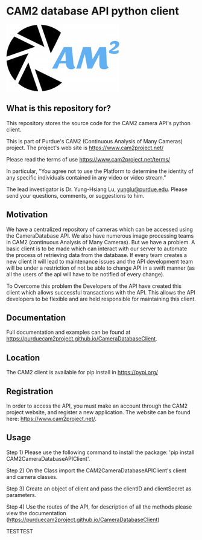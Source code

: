 # CAM2 database API python client 
![image](CAM2_logo.jpg)
## What is this repository for?
This repository stores the source code for the CAM2 camera API's python client.

This is part of Purdue's CAM2 (Continuous Analysis of Many Cameras) project. The project's web site is https://www.cam2project.net/

Please read the terms of use https://www.cam2project.net/terms/

In particular, "You agree not to use the Platform to determine the identity of any specific individuals contained in any video or video stream."

The lead investigator is Dr. Yung-Hsiang Lu, yunglu@purdue.edu. Please send your questions, comments, or suggestions to him.

## Motivation
We have a centralized repository of cameras which can be accessed using the CameraDatabase API. We also have numerous image processing teams in CAM2 (continuous Analysis of Many Cameras). But we have a problem. 
A basic client is to be made which can interact with our server to automate the process of retrieving data from the database. If every team creates a new client it will lead to maintenance issues and the API development team 
will be under a restriction of not be able to change API in a swift manner (as all the users of the api will have to be notified of every change).

To  Overcome this problem the Developers of the API have created this client which allows successful transactions with the API. This allows the API developers to be flexible and are held 
responsible for maintaining this client.

## Documentation
Full documentation and examples can be found at https://purduecam2project.github.io/CameraDatabaseClient.

## Location
The CAM2 client is available for pip install in https://pypi.org/

## Registration
In order to access the API, you must make an account through the CAM2 project website, and register a new application. The website can be found here: https://www.cam2project.net/.

## Usage
Step 1) Please use the following command to install the package: 'pip install CAM2CameraDatabaseAPIClient'.

Step 2) On the Class import the CAM2CameraDatabaseAPIClient's  client and camera classes. 

Step 3) Create an object of client and pass the  clientID  and clientSecret as parameters.

Step 4) Use the routes of the API, for description of all the methods please view the documentation (https://purduecam2project.github.io/CameraDatabaseClient)


TESTTEST